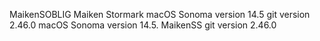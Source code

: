 MaikenSOBLIG 
Maiken Stormark 
macOS Sonoma version 14.5
git version 2.46.0
macOS Sonoma version 14.5.
MaikenSS
git version 2.46.0
